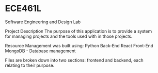 # ECE461L
Software Engineering and Design Lab

Project Description
The purpose of this application is to provide a system for managing projects and the tools used with in those projects.

Resource Management was built using: Python Back-End React Front-End MongoDB - Database management

Files are broken down into two sections: frontend and backend, each relating to their purpose.
